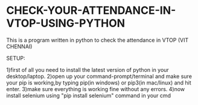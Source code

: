 # CHECK-YOUR-ATTENDANCE-IN-VTOP-USING-PYTHON
This is a program written in python to check the attendance in VTOP (VIT CHENNAI) 

SETUP:

1)first of all you need to install the latest version of python in your desktop/laptop.
2)open up your command-prompt/terminal and make sure your pip is working,by typing pip(in windows) or pip3(in mac/linux) and hit enter.
3)make sure everything is working fine without any errors.
4)now install selenium using "pip install selenium" command in your cmd
